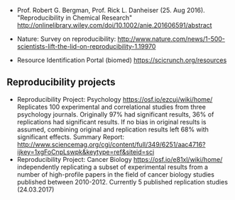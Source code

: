 - Prof. Robert G. Bergman, Prof. Rick L. Danheiser (25. Aug 2016). "Reproducibility in Chemical Research" http://onlinelibrary.wiley.com/doi/10.1002/anie.201606591/abstract

- Nature: Survey on reproducibility: http://www.nature.com/news/1-500-scientists-lift-the-lid-on-reproducibility-1.19970

- Resource Identification Portal (biomed) https://scicrunch.org/resources

## Reproducibility projects
- Reproducibility Project: Psychology https://osf.io/ezcuj/wiki/home/ Replicates 100 experimental and correlational studies from three psychology journals. Originally 97% had significant results, 36% of replications had significant results. If no bias in original results is assumed, combining original and replication results left 68% with significant effects. Summary Report: http://www.sciencemag.org/cgi/content/full/349/6251/aac4716?ijkey=1xgFoCnpLswpk&keytype=ref&siteid=sci
- Reproducibility Project: Cancer Biology https://osf.io/e81xl/wiki/home/ independently replicating a subset of experimental results from a number of high-profile papers in the field of cancer biology studies published between 2010-2012. Currently 5 published replication studies (24.03.2017)
